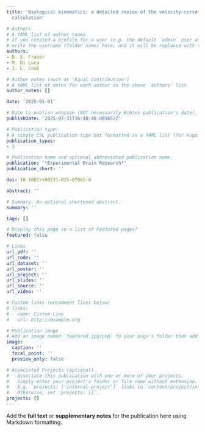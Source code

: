 ```yaml
---
title: 'Biological kinematics: a detailed review of the velocity-curvature power law
  calculation'

# Authors
# A YAML list of author names
# If you created a profile for a user (e.g. the default `admin` user at `content/authors/admin/`), 
# write the username (folder name) here, and it will be replaced with their full name and linked to their profile.
authors:
- D. S. Fraser
- M. Di Luca
- J. L. Cook

# Author notes (such as 'Equal Contribution')
# A YAML list of notes for each author in the above `authors` list
author_notes: []

date: '2025-01-01'

# Date to publish webpage (NOT necessarily Bibtex publication's date).
publishDate: '2025-07-31T16:48:48.089657Z'

# Publication type.
# A single CSL publication type but formatted as a YAML list (for Hugo requirements).
publication_types:
- 3

# Publication name and optional abbreviated publication name.
publication: '*Experimental Brain Research*'
publication_short: ''

doi: 10.1007/s00221-025-07065-0

abstract: ''

# Summary. An optional shortened abstract.
summary: ''

tags: []

# Display this page in a list of Featured pages?
featured: false

# Links
url_pdf: ''
url_code: ''
url_dataset: ''
url_poster: ''
url_project: ''
url_slides: ''
url_source: ''
url_video: ''

# Custom links (uncomment lines below)
# links:
# - name: Custom Link
#   url: http://example.org

# Publication image
# Add an image named `featured.jpg/png` to your page's folder then add a caption below.
image:
  caption: ''
  focal_point: ''
  preview_only: false

# Associated Projects (optional).
#   Associate this publication with one or more of your projects.
#   Simply enter your project's folder or file name without extension.
#   E.g. `projects: ['internal-project']` links to `content/project/internal-project/index.md`.
#   Otherwise, set `projects: []`.
projects: []
---
```


Add the **full text** or **supplementary notes** for the publication here using Markdown formatting.
